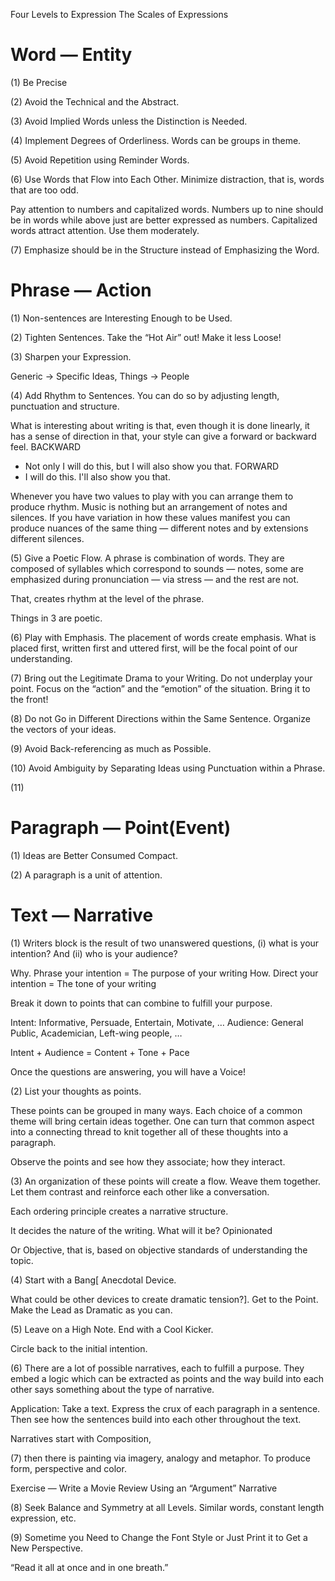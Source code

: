 Four Levels to Expression
The Scales of Expressions
# Word — Entity

(1) Be Precise

(2) Avoid the Technical and the Abstract.

(3) Avoid Implied Words unless the Distinction is Needed.

(4) Implement Degrees of Orderliness. Words can be groups in theme. 

(5) Avoid Repetition using Reminder Words.

(6) Use Words that Flow into Each Other. Minimize distraction, that is, words that are too odd. 

Pay attention to numbers and capitalized words. Numbers up to nine should be in words while above just are better expressed as numbers. Capitalized words attract attention. Use them moderately.

(7) Emphasize should be in the Structure instead of Emphasizing the Word.


# Phrase — Action

(1) Non-sentences are Interesting Enough to be Used. 

(2) Tighten Sentences. Take the “Hot Air” out! Make it less Loose! 

(3) Sharpen your Expression. 

Generic -> Specific
Ideas, Things -> People

(4) Add Rhythm to Sentences. You can do so by adjusting length, punctuation and structure.

What is interesting about writing is that, even though it is done linearly, it has a sense of direction in that, your style can give a forward or backward feel.
BACKWARD 
- Not only I will do this, but I will also show you that.
FORWARD
- I will do this. I'll also show you that.

Whenever you have two values to play with you can arrange them to produce rhythm. Music is nothing but an arrangement of notes and silences. If you have variation in how these values manifest you can produce nuances of the same thing — different notes and by extensions different silences.

(5) Give a Poetic Flow. A phrase is combination of words. They are composed of syllables which correspond to sounds — notes, some are emphasized during pronunciation — via stress — and the  rest are not.

 That, creates rhythm at the level of the phrase.

Things in 3 are poetic.

(6) Play with Emphasis. The placement of words create emphasis. What is placed first, written first and uttered first, will be the focal point of our understanding.

(7) Bring out the Legitimate Drama to your Writing. Do not underplay your point. Focus on the “action” and the “emotion” of the situation. Bring it to the front!

(8) Do not Go in Different Directions within the Same Sentence. Organize the vectors of your ideas. 

(9) Avoid Back-referencing as much as Possible.

(10) Avoid Ambiguity by Separating Ideas using Punctuation within a Phrase.

(11) 
# Paragraph — Point(Event)

(1) Ideas are Better Consumed Compact. 

(2) A paragraph is a unit of attention.

# Text — Narrative

(1) Writers block is the result of two unanswered questions, (i) what is your intention? And (ii) who is your audience?

Why. Phrase your intention = The purpose of your writing
How. Direct your intention = The tone of your writing

Break it down to points that can combine to fulfill your purpose.

Intent: Informative, Persuade, Entertain, Motivate, … 
Audience: General Public, Academician, Left-wing people, …

Intent + Audience = Content + Tone + Pace

Once the questions are answering, you will have a Voice!

(2) List your thoughts as points.

These points can be grouped in many ways. Each choice of a common theme will bring certain ideas together. One can turn that common aspect into a connecting thread to knit together all of these thoughts into a paragraph.

Observe the points and see how they associate; how they interact.

(3) An organization of these points will create a flow. Weave them together. Let them contrast and reinforce each other like a conversation. 

Each ordering principle creates a narrative structure. 

It decides the nature of the writing. What will it be? Opinionated

Or Objective, that is, based on objective standards of understanding the topic.

(4) Start with a Bang[ Anecdotal Device.

What could be other devices to create dramatic tension?]. Get to the Point. Make the Lead as Dramatic as you can.


(5) Leave on a High Note. End with a Cool Kicker.

Circle back to the initial intention.

(6) There are a lot of possible narratives, each to fulfill a purpose. They embed a logic which can be extracted as points and the way build into each other says something about the type of narrative.

Application: Take a text. Express the crux of each paragraph in a sentence. Then see how the sentences build into each other throughout the text. 

Narratives start with Composition,

(7) then there is painting via imagery, analogy and metaphor. To produce form, perspective and color. 

Exercise — Write a Movie Review Using an “Argument” Narrative

(8) Seek Balance and Symmetry at all Levels. Similar words, constant length expression, etc. 

(9)  Sometime you Need to Change the Font Style or Just Print it to Get a New Perspective.

                                                                                                    

“Read it all at once and in one breath.”